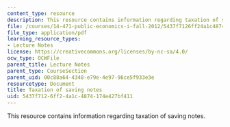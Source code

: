 ```yaml
---
content_type: resource
description: This resource contains information regarding taxation of saving notes.
file: /courses/14-471-public-economics-i-fall-2012/5437f7126ff24a1c4874174e427bf411_MIT14_471F12_saving.pdf
file_type: application/pdf
learning_resource_types:
- Lecture Notes
license: https://creativecommons.org/licenses/by-nc-sa/4.0/
ocw_type: OCWFile
parent_title: Lecture Notes
parent_type: CourseSection
parent_uid: 00c88a64-4348-e79e-4e97-96ce5f933e3e
resourcetype: Document
title: Taxation of saving notes
uid: 5437f712-6ff2-4a1c-4874-174e427bf411
---
```

This resource contains information regarding taxation of saving notes.